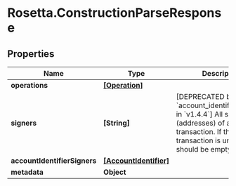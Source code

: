 # Rosetta.ConstructionParseResponse

## Properties

Name | Type | Description | Notes
------------ | ------------- | ------------- | -------------
**operations** | [**[Operation]**](Operation.md) |  | 
**signers** | **[String]** | [DEPRECATED by &#x60;account_identifier_signers&#x60; in &#x60;v1.4.4&#x60;] All signers (addresses) of a particular transaction. If the transaction is unsigned, it should be empty. | [optional] 
**accountIdentifierSigners** | [**[AccountIdentifier]**](AccountIdentifier.md) |  | [optional] 
**metadata** | **Object** |  | [optional] 


